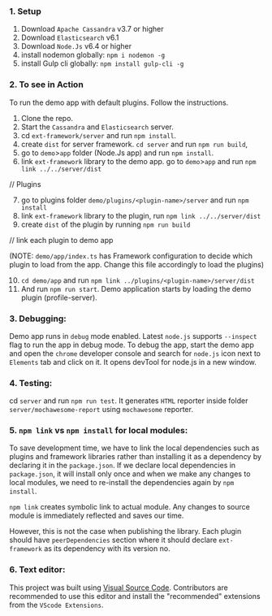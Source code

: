### 1. Setup 
  1. Download `Apache Cassandra` v3.7 or higher
  2. Download `Elasticsearch` v6.1
  3. Download `Node.Js` v6.4 or higher
  4. install nodemon globally: `npm i nodemon -g`
  5. install Gulp cli globally: `npm install gulp-cli -g`
  
### 2. To see in Action

To run the demo app with default plugins. Follow the instructions.

1. Clone the repo.
2. Start the `Cassandra` and `Elasticsearch` server.
3. cd `ext-framework/server` and run `npm install`.
4. create `dist` for server framework. `cd server` and run `npm run build`,
5. go to `demo`>`app` folder (Node.Js app) and run `npm install`.
6. link `ext-framework` library to the demo app. go to `demo`>`app` and run `npm link ../../server/dist`

// Plugins

7. go to plugins folder `demo/plugins/<plugin-name>/server` and run `npm install`
8. link `ext-framework` library to the plugin, run `npm link ../../server/dist`
9. create `dist` of the plugin by running `npm run build`

// link each plugin to demo app

(NOTE: `demo/app/index.ts` has Framework configuration to decide which plugin to load from the app. Change this file accordingly to load the plugins)

10.   `cd demo/app` and run `npm link ../plugins/<plugin-name>/server/dist`
11.   And run `npm run start`. Demo application starts by loading the demo plugin (profile-server).

### 3. Debugging:
Demo app runs in `debug` mode enabled. Latest `node.js` supports `--inspect` flag to run the app in debug mode. To debug the app, start the demo app and open the `chrome` developer console and search for `node.js` icon next to `Elements` tab and click on it. It opens devTool for node.js in a new window.


### 4. Testing:
cd `server` and run `npm run test`. It generates `HTML` reporter inside folder `server/mochawesome-report` using `mochawesome` reporter. 


### 5. `npm link` vs `npm install` for local modules:
 To save development time, we have to link the local dependencies such as plugins and framework libraries rather than installing it as a dependency by declaring it in the `package.json`. If we declare local dependencies in `package.json`, it will install only once and when we make any changes to local modules, we need to re-install the dependencies again by `npm install`.

 `npm link` creates symbolic link to actual module. Any changes to source module is immediately reflected and saves our time.

 However, this is not the case when publishing the library. Each plugin should have `peerDependencies` section where it should declare `ext-framework` as its dependency with its version no.  

### 6. Text editor:
This project was built using [Visual Source Code](https://code.visualstudio.com/). Contributors are recommended to use this editor and install the "recommended" extensions from the `VScode Extensions`.
